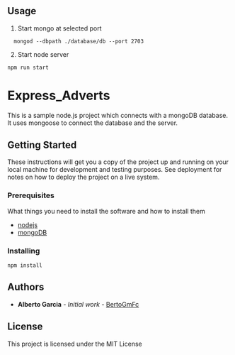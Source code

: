 # 



## Usage
1. Start mongo at selected port
  ```
    mongod --dbpath ./database/db --port 2703
  ```
2. Start node server 
  ```
  npm run start
  ```
  
# Express_Adverts

This is a sample node.js project which connects with a mongoDB database. It uses mongoose to connect the database and the server.

## Getting Started

These instructions will get you a copy of the project up and running on your local machine for development and testing purposes. See deployment for notes on how to deploy the project on a live system.

### Prerequisites

What things you need to install the software and how to install them
* [nodejs](https://nodejs.org/es)
* [mongoDB](https://docs.mongodb.com/manual/installation)

### Installing

```
npm install
```

## Authors

* **Alberto Garcia** - *Initial work* - [BertoGmFc](https://github.com/BertoGmFc)

## License

This project is licensed under the MIT License
